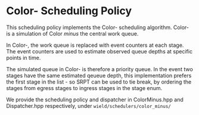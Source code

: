 # Color- Scheduling Policy 

This scheduling policy implements the Color- scheduling algorithm. Color- is a simulation of Color _minus_ the central work queue. 

In Color-, the work queue is replaced with event counters at each stage. The event counters are used to estimate observed queue depths at specific points in time. 

The simulated queue in Color- is therefore a priority queue. In the event two stages have the same estimated qeueue depth, this implementation prefers the first stage in the list - so SRPT can be used to tie break, by ordering the stages from egress stages to ingress stages in the stage enum. 

We provide the scheduling policy and dispatcher in ColorMinus.hpp and Dispatcher.hpp respectively, under `wield/schedulers/color_minus/`
